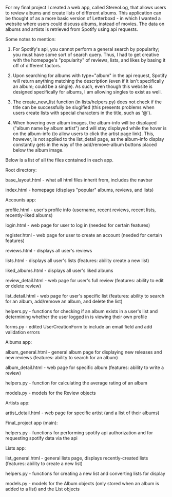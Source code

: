 For my final project I created a web app, called StereoLog, that allows users to review albums and create lists of different albums. This application can be thought of as a more basic version of Letterboxd - in which I wanted a website where users could discuss albums, instead of movies. The data on albums and artists is retrieved from Spotify using api requests.



Some notes to mention:

  1) For Spotify's api, you cannot perform a general search by popularity; you must have some sort of search query. Thus, I had to get creative with the homepage's "popularity" of reviews, lists, and likes by basing it off of different factors.

  2) Upon searching for albums with type="album" in the api request, Spotify will return anything matching the description (even if it isn't specifically an album; could be a single). As such, even though this website is designed specifically for albums, I am allowing singles to exist as well.

  3) The create_new_list function (in lists/helpers.py) does not check if the title can be successfully be slugified (this presents problems when users create lists with special characters in the title, such as '@').

  4) When hovering over album images, the album-info will be displayed ("album name by album artist") and will stay displayed while the hover is on the album-info (to allow users to click the artist page link). This, however, is not applied to the list_detail page, as the album-info display constantly gets in the way of the add/remove-album buttons placed below the album image.



Below is a list of all the files contained in each app.

Root directory:

  base_layout.html - what all html files inherit from, includes the navbar

  index.html - homepage (displays "popular" albums, reviews, and lists)


Accounts app:

  profile.html - user's profile info (username, recent reviews, recent lists, recently-liked albums)

  login.html - web page for user to log in (needed for certain features)

  register.html - web page for user to create an account (needed for certain features)

  reviews.html - displays all user's reviews

  lists.html - displays all user's lists (features: ability create a new list)

  liked_albums.html - displays all user's liked albums

  review_detail.html - web page for user's full review (features: ability to edit or delete review)

  list_detail.html - web page for user's specific list (features: ability to search for an album, add/remove an album, and delete the list)

  helpers.py - functions for checking if an album exists in a user's list and determining whether the user logged in is viewing their own profile

  forms.py - edited UserCreationForm to include an email field and add validation errors


Albums app:

  album_general.html - general album page for displaying new releases and new reviews (features: ability to search for an album)

  album_detail.html - web page for specific album (features: ability to write a review)

  helpers.py - function for calculating the average rating of an album

  models.py - models for the Review objects


Artists app:

  artist_detail.html - web page for specific artist (and a list of their albums)


Final_project app (main):

  helpers.py - functions for performing spotify api authorization and for requesting spotify data via the api


Lists app:

  list_general.html - general lists page, displays recently-created lists (features: ability to create a new list)

  helpers.py - functions for creating a new list and converting lists for display

  models.py - models for the Album objects (only stored when an album is added to a list) and the List objects
